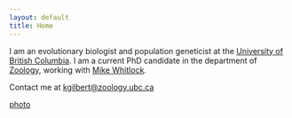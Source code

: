 ```yaml
---
layout: default
title: Home
---
```


I am an evolutionary biologist and population geneticist at the [University of British Columbia](http://www.ubc.ca/). I am a current PhD candidate in the department of [Zoology](http://www.zoology.ubc.ca/), working with [Mike Whitlock](http://www.zoology.ubc.ca/person/whitlock).

Contact me at kgilbert@zoology.ubc.ca

[photo](https://github.com/kjgilbert/kjgilbert.github.io/blob/master/extras/Photo.pngg)
